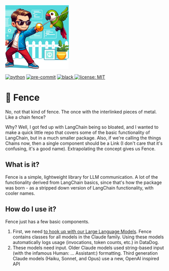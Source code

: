 <img src="docs/fence.jpg" alt="tests" height="200"/>

[![python](https://img.shields.io/badge/Python-3.12-3776AB.svg?style=flat&logo=python&logoColor=white)](https://www.python.org)
[![pre-commit](https://img.shields.io/badge/pre--commit-enabled-brightgreen?logo=pre-commit&logoColor=white)](https://github.com/pre-commit/pre-commit)
[![black](https://img.shields.io/badge/code%20style-black-000000.svg)
](https://github.com/psf/black)
[![license: MIT](https://img.shields.io/badge/License-MIT-yellow.svg)](https://opensource.org/licenses/MIT)

# 🤺 Fence

No, not that kind of fence. The once with the interlinked pieces of metal. Like a chain fence?

Why? Well, I got fed up with LangChain being so bloated, and I wanted to make a quick little repo
that covers some of the basic functionality of LangChain, but in a much smaller package. Also, if
we're calling the things Chains now, then a single component should be a Link (I don't care that it's
confusing, it's a good name). Extrapolating the concept gives us Fence.

## What is it?

Fence is a simple, lightweight library for LLM communication. A lot of the functionality derived from LangChain basics, since that's how the package was born - as a stripped down version of LangChain functionality, with cooler names.

## How do I use it?

Fence just has a few basic components.

1. First, we need [to hook up with our Large Language Models](fence/models). Fence contains classes for all models in the Claude family. Using these models automatically logs usage (invocations, token counts, etc.) in DataDog.
2. These models need input. Older Claude models used string-based input (with the infamous Human: ... Assistant:) formatting. Third generation Claude models (Haiku, Sonnet, and Opus) use a new, OpenAI inspired API
